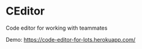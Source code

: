 # CEditor
Code editor for working with teammates



Demo: https://code-editor-for-lots.herokuapp.com/
